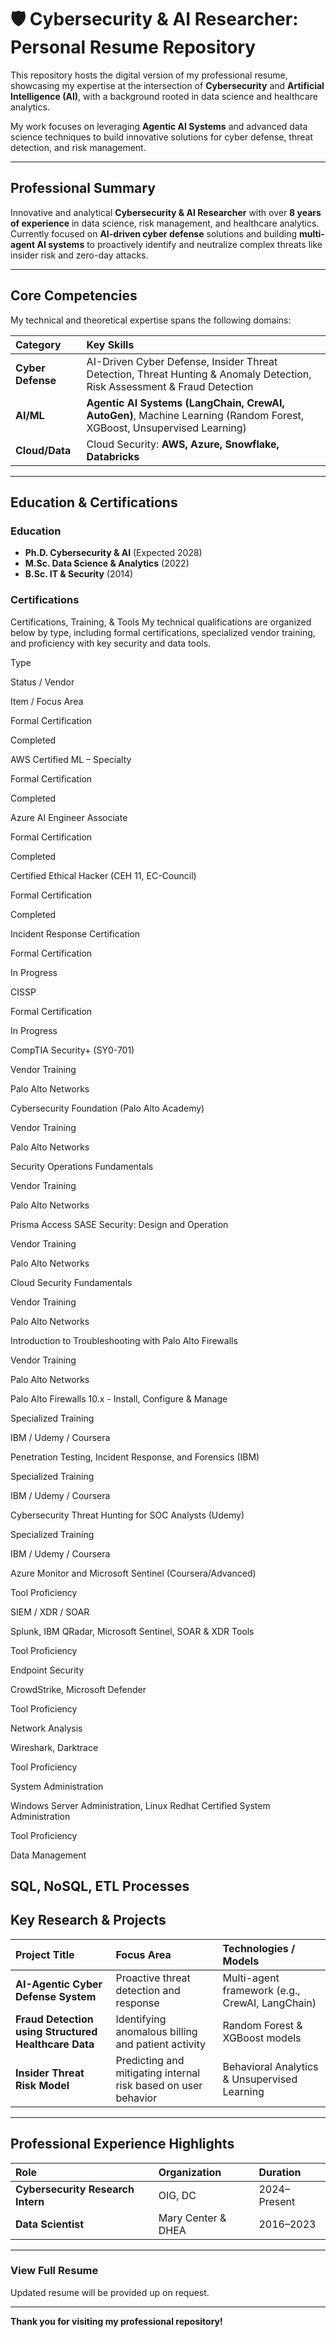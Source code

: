 # 🛡️ Cybersecurity & AI Researcher: Personal Resume Repository

This repository hosts the digital version of my professional resume, showcasing my expertise at the intersection of **Cybersecurity** and **Artificial Intelligence (AI)**, with a background rooted in data science and healthcare analytics.

My work focuses on leveraging **Agentic AI Systems** and advanced data science techniques to build innovative solutions for cyber defense, threat detection, and risk management.

---

##  Professional Summary

Innovative and analytical **Cybersecurity & AI Researcher** with over **8 years of experience** in data science, risk management, and healthcare analytics. Currently focused on **AI-driven cyber defense** solutions and building **multi-agent AI systems** to proactively identify and neutralize complex threats like insider risk and zero-day attacks.

---

## Core Competencies

My technical and theoretical expertise spans the following domains:

| Category | Key Skills |
| :--- | :--- |
| **Cyber Defense** | AI-Driven Cyber Defense, Insider Threat Detection, Threat Hunting & Anomaly Detection, Risk Assessment & Fraud Detection |
| **AI/ML** | **Agentic AI Systems (LangChain, CrewAI, AutoGen)**, Machine Learning (Random Forest, XGBoost, Unsupervised Learning) |
| **Cloud/Data** | Cloud Security: **AWS, Azure, Snowflake, Databricks** |

---

##  Education & Certifications

### Education

* **Ph.D. Cybersecurity & AI** (Expected 2028)
* **M.Sc. Data Science & Analytics** (2022)
* **B.Sc. IT & Security** (2014)

### Certifications

Certifications, Training, & Tools
My technical qualifications are organized below by type, including formal certifications, specialized vendor training, and proficiency with key security and data tools.

Type

Status / Vendor

Item / Focus Area

Formal Certification

Completed

AWS Certified ML – Specialty

Formal Certification

Completed

Azure AI Engineer Associate

Formal Certification

Completed

Certified Ethical Hacker (CEH 11, EC-Council)

Formal Certification

Completed

Incident Response Certification

Formal Certification

In Progress

CISSP

Formal Certification

In Progress

CompTIA Security+ (SY0-701)

Vendor Training

Palo Alto Networks

Cybersecurity Foundation (Palo Alto Academy)

Vendor Training

Palo Alto Networks

Security Operations Fundamentals

Vendor Training

Palo Alto Networks

Prisma Access SASE Security: Design and Operation

Vendor Training

Palo Alto Networks

Cloud Security Fundamentals

Vendor Training

Palo Alto Networks

Introduction to Troubleshooting with Palo Alto Firewalls

Vendor Training

Palo Alto Networks

Palo Alto Firewalls 10.x - Install, Configure & Manage

Specialized Training

IBM / Udemy / Coursera

Penetration Testing, Incident Response, and Forensics (IBM)

Specialized Training

IBM / Udemy / Coursera

Cybersecurity Threat Hunting for SOC Analysts (Udemy)

Specialized Training

IBM / Udemy / Coursera

Azure Monitor and Microsoft Sentinel (Coursera/Advanced)

Tool Proficiency

SIEM / XDR / SOAR

Splunk, IBM QRadar, Microsoft Sentinel, SOAR & XDR Tools

Tool Proficiency

Endpoint Security

CrowdStrike, Microsoft Defender

Tool Proficiency

Network Analysis

Wireshark, Darktrace

Tool Proficiency

System Administration

Windows Server Administration, Linux Redhat Certified System Administration

Tool Proficiency

Data Management

SQL, NoSQL, ETL Processes
---

## Key Research & Projects

| Project Title | Focus Area | Technologies / Models |
| :--- | :--- | :--- |
| **AI-Agentic Cyber Defense System** | Proactive threat detection and response | Multi-agent framework (e.g., CrewAI, LangChain) |
| **Fraud Detection using Structured Healthcare Data** | Identifying anomalous billing and patient activity | Random Forest & XGBoost models |
| **Insider Threat Risk Model** | Predicting and mitigating internal risk based on user behavior | Behavioral Analytics & Unsupervised Learning |

---

##  Professional Experience Highlights

| Role | Organization | Duration |
| :--- | :--- | :--- |
| **Cybersecurity Research Intern** | OIG, DC | 2024–Present |
| **Data Scientist** | Mary Center & DHEA | 2016–2023 |

---

### **View Full Resume**

 Updated resume will be provided up on request. 

***

**Thank you for visiting my professional repository!**
